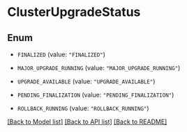 # ClusterUpgradeStatus

## Enum


* `FINALIZED` (value: `"FINALIZED"`)

* `MAJOR_UPGRADE_RUNNING` (value: `"MAJOR_UPGRADE_RUNNING"`)

* `UPGRADE_AVAILABLE` (value: `"UPGRADE_AVAILABLE"`)

* `PENDING_FINALIZATION` (value: `"PENDING_FINALIZATION"`)

* `ROLLBACK_RUNNING` (value: `"ROLLBACK_RUNNING"`)


[[Back to Model list]](../README.md#documentation-for-models) [[Back to API list]](../README.md#documentation-for-api-endpoints) [[Back to README]](../README.md)


